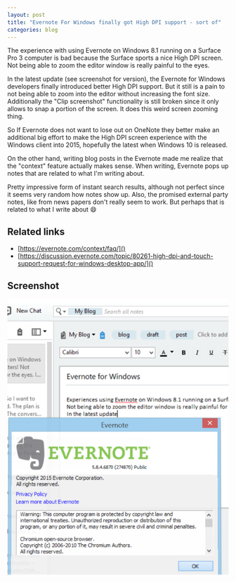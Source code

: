 ```yaml
---
layout: post
title: "Evernote For Windows finally got High DPI support - sort of"
categories: blog
---
```


The experience with using Evernote on Windows 8.1 running on a Surface Pro 3 computer is bad because the Surface sports a nice High DPI screen. Not being able to zoom the editor window is really painful to the eyes.

In the latest update (see screenshot for version), the Evernote for Windows developers finally introduced better High DPI support. But it still is a pain to not being able to zoom into the editor without increasing the font size. Additionally the "Clip screenshot" functionality is still broken since it only allows to snap a portion of the screen. It does this weird screen zooming thing.

So If Evernote does not want to lose out on OneNote they better make an additional big effort to make the High DPI screen experience with the Windows client into 2015, hopefully the latest when Windows 10 is released.

On the other hand, writing blog posts in the Evernote made me realize that the "context" feature actually makes sense. When writing, Evernote pops up notes that are related to what I'm writing about.

Pretty impressive form of instant search results, although not perfect since it seems very random how notes show up. Also, the promised external party notes, like from news papers don't really seem to work. But perhaps that is related to what I write about :smile:

## Related links

- [https://evernote.com/context/faq/]()
- [https://discussion.evernote.com/topic/80261-high-dpi-and-touch-support-request-for-windows-desktop-app/]()

## Screenshot

[![Evernote For Windows About screen shows current version](/images/20150314-EvernoteForWindowsHighDPI001.png)](/images/20150314-EvernoteForWindowsHighDPI001.png)